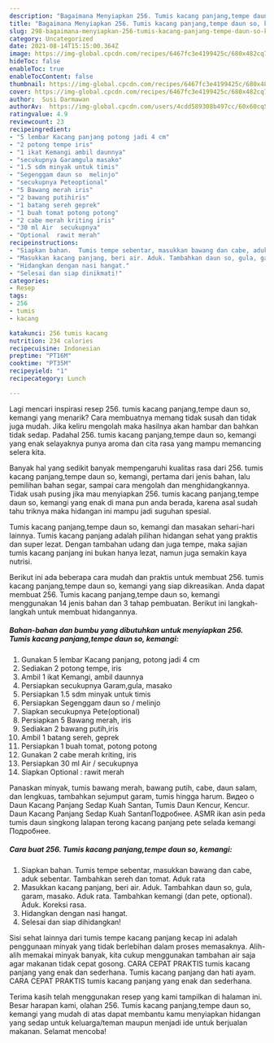 ```yaml
---
description: "Bagaimana Menyiapkan 256. Tumis kacang panjang,tempe daun so, kemangi Anti Gagal"
title: "Bagaimana Menyiapkan 256. Tumis kacang panjang,tempe daun so, kemangi Anti Gagal"
slug: 298-bagaimana-menyiapkan-256-tumis-kacang-panjang-tempe-daun-so-kemangi-anti-gagal
category: Uncategorized
date: 2021-08-14T15:15:00.364Z
image: https://img-global.cpcdn.com/recipes/6467fc3e4199425c/680x482cq70/256-tumis-kacang-panjangtempe-daun-so-kemangi-foto-resep-utama.jpg
hideToc: false
enableToc: true
enableTocContent: false
thumbnail: https://img-global.cpcdn.com/recipes/6467fc3e4199425c/680x482cq70/256-tumis-kacang-panjangtempe-daun-so-kemangi-foto-resep-utama.jpg
cover: https://img-global.cpcdn.com/recipes/6467fc3e4199425c/680x482cq70/256-tumis-kacang-panjangtempe-daun-so-kemangi-foto-resep-utama.jpg
author:  Susi Darmawan
authorAv:  https://img-global.cpcdn.com/users/4cdd589308b497cc/60x60cq50/avatar.jpg
ratingvalue: 4.9
reviewcount: 23
recipeingredient:
- "5 lembar Kacang panjang potong jadi 4 cm"
- "2 potong tempe iris"
- "1 ikat Kemangi ambil daunnya"
- "secukupnya Garamgula masako"
- "1.5 sdm minyak untuk timis"
- "Segenggam daun so  melinjo"
- "secukupnya Peteoptional"
- "5 Bawang merah iris"
- "2 bawang putihiris"
- "1 batang sereh geprek"
- "1 buah tomat potong potong"
- "2 cabe merah kriting iris"
- "30 ml Air  secukupnya"
- "Optional  rawit merah"
recipeinstructions:
- "Siapkan bahan.  Tumis tempe sebentar, masukkan bawang dan cabe, aduk sebentar. Tambahkan sereh dan tomat. Aduk rata"
- "Masukkan kacang panjang, beri air. Aduk. Tambahkan daun so, gula, garam, masako. Aduk rata. Tambahkan kemangi (dan pete, optional). Aduk. Koreksi rasa."
- "Hidangkan dengan nasi hangat."
- "Selesai dan siap dinikmati!"
categories:
- Resep
tags:
- 256
- tumis
- kacang

katakunci: 256 tumis kacang 
nutrition: 234 calories
recipecuisine: Indonesian
preptime: "PT16M"
cooktime: "PT35M"
recipeyield: "1"
recipecategory: Lunch

---
```



Lagi mencari inspirasi resep 256. tumis kacang panjang,tempe daun so, kemangi yang menarik? Cara membuatnya memang tidak susah dan tidak juga mudah. Jika keliru mengolah maka hasilnya akan hambar dan bahkan tidak sedap. Padahal 256. tumis kacang panjang,tempe daun so, kemangi yang enak selayaknya punya aroma dan cita rasa yang mampu memancing selera kita.


Banyak hal yang sedikit banyak mempengaruhi kualitas rasa dari 256. tumis kacang panjang,tempe daun so, kemangi, pertama dari jenis bahan, lalu pemilihan bahan segar, sampai cara mengolah dan menghidangkannya. Tidak usah pusing jika mau menyiapkan 256. tumis kacang panjang,tempe daun so, kemangi yang enak di mana pun anda berada, karena asal sudah tahu triknya maka hidangan ini mampu jadi suguhan spesial.

Tumis kacang panjang,tempe daun so, kemangi dan masakan sehari-hari lainnya. Tumis kacang panjang adalah pilihan hidangan sehat yang praktis dan super lezat. Dengan tambahan udang dan juga tempe, maka sajian tumis kacang panjang ini bukan hanya lezat, namun juga semakin kaya nutrisi.


Berikut ini ada beberapa cara mudah dan praktis untuk membuat 256. tumis kacang panjang,tempe daun so, kemangi yang siap dikreasikan. Anda dapat membuat 256. Tumis kacang panjang,tempe daun so, kemangi menggunakan 14 jenis bahan dan 3 tahap pembuatan. Berikut ini langkah-langkah untuk membuat hidangannya.

<!--inarticleads1-->

##### Bahan-bahan dan bumbu yang dibutuhkan untuk menyiapkan 256. Tumis kacang panjang,tempe daun so, kemangi:

1. Gunakan 5 lembar Kacang panjang, potong jadi 4 cm
1. Sediakan 2 potong tempe, iris
1. Ambil 1 ikat Kemangi, ambil daunnya
1. Persiapkan secukupnya Garam,gula, masako
1. Persiapkan 1.5 sdm minyak untuk timis
1. Persiapkan Segenggam daun so / melinjo
1. Siapkan secukupnya Pete(optional)
1. Persiapkan 5 Bawang merah, iris
1. Sediakan 2 bawang putih,iris
1. Ambil 1 batang sereh, geprek
1. Persiapkan 1 buah tomat, potong potong
1. Gunakan 2 cabe merah kriting, iris
1. Persiapkan 30 ml Air / secukupnya
1. Siapkan Optional : rawit merah


Panaskan minyak, tumis bawang merah, bawang putih, cabe, daun salam, dan lengkuas, tambahkan sejumput garam, tumis hingga harum. Видео о Daun Kacang Panjang Sedap Kuah Santan, Tumis Daun Kencur, Kencur. Daun Kacang Panjang Sedap Kuah SantanПодробнее. ASMR ikan asin peda tumis daun singkong lalapan terong kacang panjang pete selada kemangi Подробнее. 

<!--inarticleads2-->

##### Cara buat 256. Tumis kacang panjang,tempe daun so, kemangi:

1. Siapkan bahan.  Tumis tempe sebentar, masukkan bawang dan cabe, aduk sebentar. Tambahkan sereh dan tomat. Aduk rata
1. Masukkan kacang panjang, beri air. Aduk. Tambahkan daun so, gula, garam, masako. Aduk rata. Tambahkan kemangi (dan pete, optional). Aduk. Koreksi rasa.
1. Hidangkan dengan nasi hangat.
1. Selesai dan siap dihidangkan!

Sisi sehat lainnya dari tumis tempe kacang panjang kecap ini adalah penggunaan minyak yang tidak berlebihan dalam proses memasaknya. Alih-alih memakai minyak banyak, kita cukup menggunakan tambahan air saja agar makanan tidak cepat gosong. CARA CEPAT PRAKTIS tumis kacang panjang yang enak dan sederhana. Tumis kacang panjang dan hati ayam. CARA CEPAT PRAKTIS tumis kacang panjang yang enak dan sederhana. 

Terima kasih telah menggunakan resep yang kami tampilkan di halaman ini. Besar harapan kami, olahan 256. Tumis kacang panjang,tempe daun so, kemangi yang mudah di atas dapat membantu kamu menyiapkan hidangan yang sedap untuk keluarga/teman maupun menjadi ide untuk berjualan makanan. Selamat mencoba!
